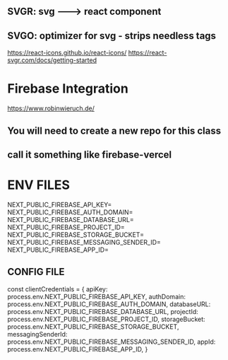 ## SVGR: svg ---> react component
## SVGO: optimizer for svg - strips needless tags

https://react-icons.github.io/react-icons/
https://react-svgr.com/docs/getting-started

# Firebase Integration
https://www.robinwieruch.de/

## You will need to create a new repo for this class  
## call it something like firebase-vercel

# ENV FILES
NEXT_PUBLIC_FIREBASE_API_KEY=
NEXT_PUBLIC_FIREBASE_AUTH_DOMAIN=
NEXT_PUBLIC_FIREBASE_DATABASE_URL=
NEXT_PUBLIC_FIREBASE_PROJECT_ID=
NEXT_PUBLIC_FIREBASE_STORAGE_BUCKET=
NEXT_PUBLIC_FIREBASE_MESSAGING_SENDER_ID=
NEXT_PUBLIC_FIREBASE_APP_ID=


## CONFIG FILE

const clientCredentials = {
apiKey: process.env.NEXT_PUBLIC_FIREBASE_API_KEY,
authDomain: process.env.NEXT_PUBLIC_FIREBASE_AUTH_DOMAIN,
databaseURL: process.env.NEXT_PUBLIC_FIREBASE_DATABASE_URL,
projectId: process.env.NEXT_PUBLIC_FIREBASE_PROJECT_ID,
storageBucket: process.env.NEXT_PUBLIC_FIREBASE_STORAGE_BUCKET,
messagingSenderId: process.env.NEXT_PUBLIC_FIREBASE_MESSAGING_SENDER_ID,
appId: process.env.NEXT_PUBLIC_FIREBASE_APP_ID,
}
